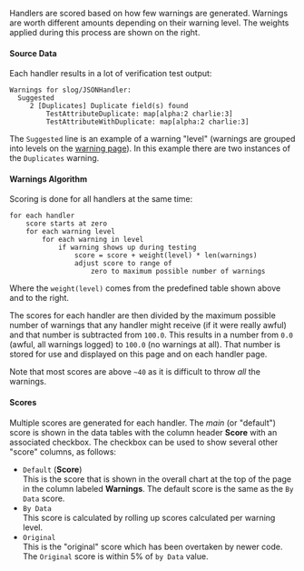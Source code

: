 Handlers are scored based on how few warnings are generated.
Warnings are worth different amounts depending on their warning level.
The weights applied during this process are shown on the right.

#### Source Data

Each handler results in a lot of verification test output:

```
Warnings for slog/JSONHandler:
  Suggested
     2 [Duplicates] Duplicate field(s) found
         TestAttributeDuplicate: map[alpha:2 charlie:3]
         TestAttributeWithDuplicate: map[alpha:2 charlie:3]
```

The `Suggested` line is an example of a warning "level"
(warnings are grouped into levels on the [warning page](https://madkins23.github.io/go-slog/warnings.html)).
In this example there are two instances of the `Duplicates` warning.

#### Warnings Algorithm

Scoring is done for all handlers at the same time:

```
for each handler
    score starts at zero
    for each warning level
        for each warning in level
            if warning shows up during testing
                score = score + weight(level) * len(warnings)
                adjust score to range of
                    zero to maximum possible number of warnings
```

Where the `weight(level)` comes from the predefined table shown above and to the right.

The scores for each handler are then divided by the maximum possible number
of warnings that any handler might receive (if it were really awful)
and that number is subtracted from `100.0`.
This results in a number from `0.0` (awful, all warnings logged) to `100.0` (no warnings at all).
That number is stored for use and displayed on this page and on each handler page.

Note that most scores are above `~40` as it is difficult to throw _all_ the warnings.

#### Scores

Multiple scores are generated for each handler.
The _main_ (or "default") score is shown in the data tables
with the column header **Score** with an associated checkbox.
The checkbox can be used to show several other "score" columns, as follows:

* `Default` (**Score**)  
  This is the score that is shown in the overall chart
  at the top of the page in the column labeled **Warnings**.
  The default score is the same as the `By Data` score.
* `By Data`  
  This score is calculated by rolling up scores calculated per warning level.
* `Original`  
  This is the "original" score which has been overtaken by newer code.
  The `Original` score is within 5% of `by Data` value.
